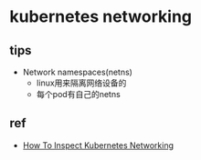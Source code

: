 # kubernetes networking

## tips 
+ Network namespaces(netns)
    + linux用来隔离网络设备的
    + 每个pod有自己的netns

## ref
+ [How To Inspect Kubernetes Networking](https://www.digitalocean.com/community/tutorials/how-to-inspect-kubernetes-networking)
